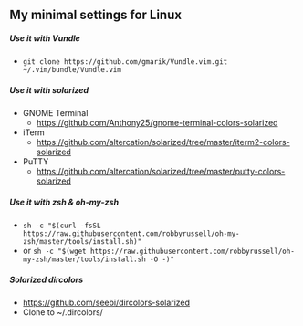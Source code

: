 My minimal settings for Linux
-
##### Use it with Vundle
* ```git clone https://github.com/gmarik/Vundle.vim.git ~/.vim/bundle/Vundle.vim```

##### Use it with solarized
* GNOME Terminal
  * https://github.com/Anthony25/gnome-terminal-colors-solarized
* iTerm
  * https://github.com/altercation/solarized/tree/master/iterm2-colors-solarized
* PuTTY
  * https://github.com/altercation/solarized/tree/master/putty-colors-solarized

##### Use it with zsh & oh-my-zsh
* ```sh -c "$(curl -fsSL https://raw.githubusercontent.com/robbyrussell/oh-my-zsh/master/tools/install.sh)"```
* or ```sh -c "$(wget https://raw.githubusercontent.com/robbyrussell/oh-my-zsh/master/tools/install.sh -O -)"```

##### Solarized dircolors
* https://github.com/seebi/dircolors-solarized
* Clone to ~/.dircolors/
